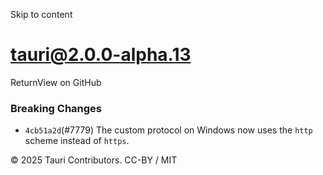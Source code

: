 Skip to content
# tauri@2.0.0-alpha.13
ReturnView on GitHub
### Breaking Changes
  * `4cb51a2d`(#7779) The custom protocol on Windows now uses the `http` scheme instead of `https`.


© 2025 Tauri Contributors. CC-BY / MIT
